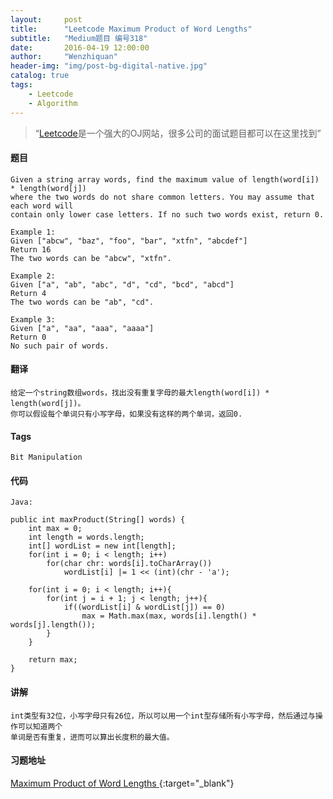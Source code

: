 ```yaml
---
layout:     post
title:      "Leetcode Maximum Product of Word Lengths"
subtitle:   "Medium题目 编号318"
date:       2016-04-19 12:00:00
author:     "Wenzhiquan"
header-img: "img/post-bg-digital-native.jpg"
catalog: true
tags:
    - Leetcode
    - Algorithm
---
```


> “[Leetcode](https://leetcode.com/)是一个强大的OJ网站，很多公司的面试题目都可以在这里找到”

#### 题目

```
Given a string array words, find the maximum value of length(word[i]) * length(word[j])
where the two words do not share common letters. You may assume that each word will
contain only lower case letters. If no such two words exist, return 0.

Example 1:
Given ["abcw", "baz", "foo", "bar", "xtfn", "abcdef"]
Return 16
The two words can be "abcw", "xtfn".

Example 2:
Given ["a", "ab", "abc", "d", "cd", "bcd", "abcd"]
Return 4
The two words can be "ab", "cd".

Example 3:
Given ["a", "aa", "aaa", "aaaa"]
Return 0
No such pair of words.
```

#### 翻译

```
给定一个string数组words，找出没有重复字母的最大length(word[i]) * length(word[j])。
你可以假设每个单词只有小写字母，如果没有这样的两个单词，返回0.
```

#### Tags

`Bit Manipulation`

#### 代码

```
Java:

public int maxProduct(String[] words) {
    int max = 0;
    int length = words.length;
    int[] wordList = new int[length];
    for(int i = 0; i < length; i++)
        for(char chr: words[i].toCharArray())
            wordList[i] |= 1 << (int)(chr - 'a');

    for(int i = 0; i < length; i++){
        for(int j = i + 1; j < length; j++){
            if((wordList[i] & wordList[j]) == 0)
                max = Math.max(max, words[i].length() * words[j].length());
        }
    }

    return max;
}

```

#### 讲解

```
int类型有32位，小写字母只有26位，所以可以用一个int型存储所有小写字母，然后通过与操作可以知道两个
单词是否有重复，进而可以算出长度积的最大值。
```

#### 习题地址
[Maximum Product of Word Lengths ](https://leetcode.com/problems/maximum-product-of-word-lengths/){:target="_blank"}
